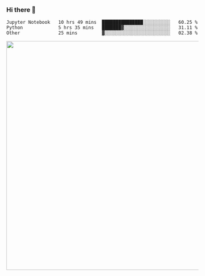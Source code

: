 ### Hi there 👋

<!--START_SECTION:waka-->

```text
Jupyter Notebook   10 hrs 49 mins  ███████████████░░░░░░░░░░   60.25 %
Python             5 hrs 35 mins   ███████▓░░░░░░░░░░░░░░░░░   31.11 %
Other              25 mins         ▓░░░░░░░░░░░░░░░░░░░░░░░░   02.38 %
```

<!--END_SECTION:waka-->

<img src="https://wakatime.com/share/@QuantumA/fc1cfcd9-4c6f-41e9-9c18-f86f6df42a11.svg?sanitize=true" width="600">

<!--
**QuantumA/QuantumA** is a ✨ _special_ ✨ repository because its `README.md` (this file) appears on your GitHub profile.

Here are some ideas to get you started:

- 🔭 I’m currently working on ...
- 🌱 I’m currently learning ...
- 👯 I’m looking to collaborate on ...
- 🤔 I’m looking for help with ...
- 💬 Ask me about ...
- 📫 How to reach me: ...
- 😄 Pronouns: ...
- ⚡ Fun fact: ...
-->
